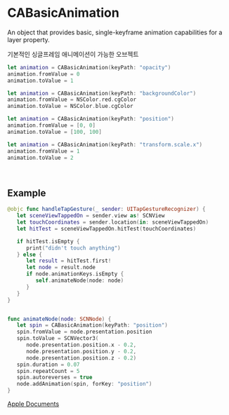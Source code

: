 # CABasicAnimation
An object that provides basic, single-keyframe animation capabilities for a layer property.

기본적인 싱글프레임 애니메이션이 가능한 오브젝트

```Swift
let animation = CABasicAnimation(keyPath: "opacity")
animation.fromValue = 0
animation.toValue = 1

let animation = CABasicAnimation(keyPath: "backgroundColor")
animation.fromValue = NSColor.red.cgColor
animation.toValue = NSColor.blue.cgColor

let animation = CABasicAnimation(keyPath: "position")
animation.fromValue = [0, 0]
animation.toValue = [100, 100]

let animation = CABasicAnimation(keyPath: "transform.scale.x")
animation.fromValue = 1
animation.toValue = 2
```

<br/>

## Example
```Swift
@objc func handleTapGesture(_ sender: UITapGestureRecognizer) {
   let sceneViewTappedOn = sender.view as! SCNView
   let touchCoordinates = sender.location(in: sceneViewTappedOn)
   let hitTest = sceneViewTappedOn.hitTest(touchCoordinates)

   if hitTest.isEmpty {
      print("didn't touch anything")
   } else {
      let result = hitTest.first!
      let node = result.node
      if node.animationKeys.isEmpty {
         self.animateNode(node: node)
      }
   }
}


func animateNode(node: SCNNode) {
   let spin = CABasicAnimation(keyPath: "position")
   spin.fromValue = node.presentation.position
   spin.toValue = SCNVector3(
      node.presentation.position.x - 0.2,
      node.presentation.position.y - 0.2,
      node.presentation.position.z - 0.2)
   spin.duration = 0.07
   spin.repeatCount = 5
   spin.autoreverses = true
   node.addAnimation(spin, forKey: "position")
}
```

[Apple Documents][apple]

[apple]: https://developer.apple.com/documentation/quartzcore/cabasicanimation
